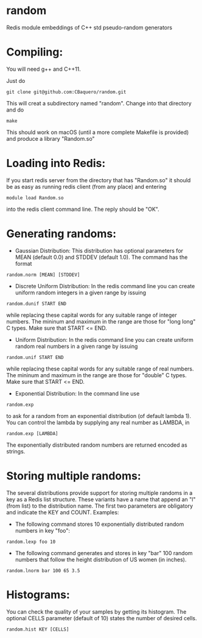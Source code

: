 # random
Redis module embeddings of C++ std pseudo-random generators

Compiling:
===

You will need g++ and C++11. 

Just do 

```
git clone git@github.com:CBaquero/random.git
```
This will creat a subdirectory named "random". Change into that directory and do 

```
make
```
 
This should work on macOS (until a more complete Makefile is provided) and produce a library "Random.so"

Loading into Redis:
===

If you start redis server from the directory that has "Random.so" it should be as easy as running redis client (from any place) and entering 

```
module load Random.so
```

into the redis client command line. The reply should be "OK".

Generating randoms:
===

* Gaussian Distribution: This distribution has optional parameters for MEAN (default 0.0) and STDDEV (default 1.0). The command has the format

```
random.norm [MEAN] [STDDEV]
```

* Discrete Uniform Distribution: In the redis command line you can create uniform random integers in a given range by issuing 

```
random.dunif START END
```

while replacing these capital words for any suitable range of integer numbers. The mininum and maximum in the range are those for "long long" C types. Make sure that START <= END.

* Uniform Distribution: In the redis command line you can create uniform random real numbers in a given range by issuing 

```
random.unif START END
```

while replacing these capital words for any suitable range of real numbers. The mininum and maximum in the range are those for "double" C types. Make sure that START <= END.


* Exponential Distribution: In the command line use 

```
random.exp
```

to ask for a random from an exponential distribution (of default lambda 1). You can control the lambda by supplying any real number as LAMBDA, in 

```
random.exp [LAMBDA]
```
The exponentially distributed random numbers are returned encoded as strings. 

Storing multiple randoms:
===

The several distributions provide support for storing multiple randoms in a key as a Redis list structure. These variants have a name that append an "l" (from list) to the distribution name. The first two parameters are obligatory and indicate the KEY and COUNT. Examples:

* The following command stores 10 exponentially distributed random numbers in key "foo": 

```
random.lexp foo 10
```

* The following command generates and stores in key "bar" 100 random numbers that follow the height distribution of US women (in inches). 

```
random.lnorm bar 100 65 3.5
```

Histograms:
===

You can check the quality of your samples by getting its histogram. The optional CELLS parameter (default of 10) states the number of desired cells. 

```
random.hist KEY [CELLS]
```
